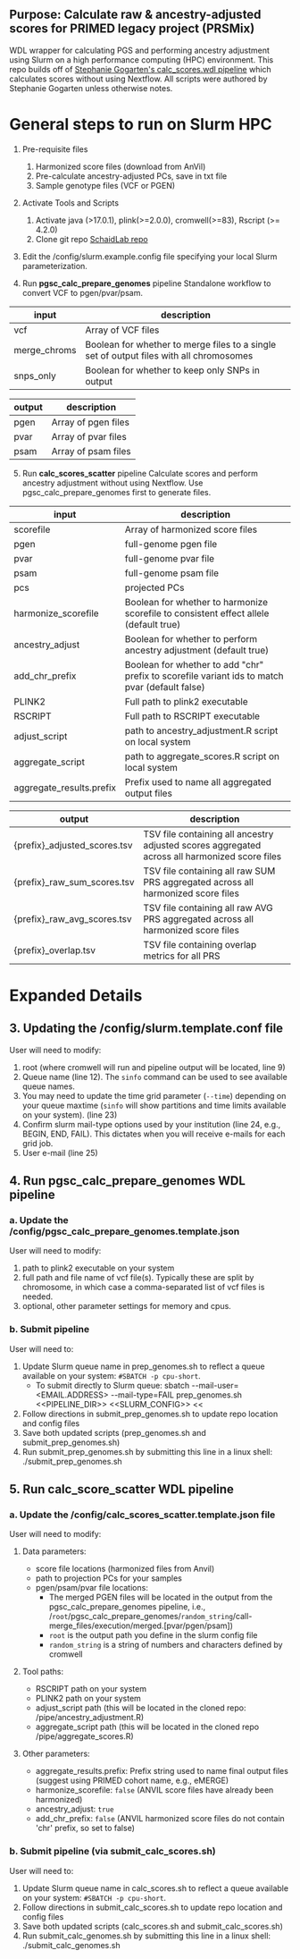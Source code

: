 
## Purpose: Calculate raw & ancestry-adjusted scores for PRIMED legacy project (PRSMix)

WDL wrapper for calculating PGS and performing ancestry adjustment using Slurm on a high performance computing (HPC) environment. This repo builds off of [Stephanie Gogarten's calc_scores.wdl pipeline](https://github.com/UW-GAC/pgsc_calc_wdl/blob/main/README.md) which calculates scores without using Nextflow. All
 scripts were authored by Stephanie Gogarten unless otherwise notes. 


# General steps to run on Slurm HPC 

1. Pre-requisite files
   1. Harmonized score files (download from AnVil)
   2. Pre-calculate ancestry-adjusted PCs, save in txt file
   3. Sample genotype files (VCF or PGEN)

2. Activate Tools and Scripts
   1. Activate java (>17.0.1), plink(>=2.0.0), cromwell(>=83), Rscript (>= 4.2.0)
   2. Clone git repo [SchaidLab repo](https://github.com/schaidlab/pgsc_calc_wdl)

3. Edit the /config/slurm.example.config file specifying your local Slurm parameterization.

4. Run **pgsc_calc_prepare_genomes** pipeline 
	Standalone workflow to convert VCF to pgen/pvar/psam. 

input | description
--- | ---
vcf | Array of VCF files
merge_chroms | Boolean for whether to merge files to a single set of output files with all chromosomes
snps_only | Boolean for whether to keep only SNPs in output

output | description
--- | ---
pgen | Array of pgen files
pvar | Array of pvar files
psam | Array of psam files

5. Run **calc_scores_scatter** pipeline
	Calculate scores and perform ancestry adjustment without using Nextflow. Use pgsc_calc_prepare_genomes first to generate files.

input | description
--- | ---
scorefile | Array of harmonized score files
pgen | full-genome pgen file
pvar | full-genome pvar file
psam | full-genome psam file
pcs  | projected PCs 
harmonize_scorefile | Boolean for whether to harmonize scorefile to consistent effect allele (default true)
ancestry_adjust | Boolean for whether to perform ancestry adjustment (default true)
add_chr_prefix | Boolean for whether to add "chr" prefix to scorefile variant ids to match pvar (default false)
PLINK2 | Full path to plink2 executable
RSCRIPT | Full path to RSCRIPT executable
adjust_script | path to ancestry_adjustment.R script on local system
aggregate_script | path to aggregate_scores.R script on local system
aggregate_results.prefix | Prefix used to name all aggregated output files 

output | description
--- | ---
{prefix}_adjusted_scores.tsv | TSV file containing all ancestry adjusted scores aggregated across all harmonized score files
{prefix}_raw_sum_scores.tsv | TSV file containing all raw SUM PRS aggregated across all harmonized score files
{prefix}_raw_avg_scores.tsv | TSV file containing all raw AVG PRS aggregated across all harmonized score files
{prefix}_overlap.tsv | TSV file containing overlap metrics for all PRS

# Expanded Details 


## 3. Updating the /config/slurm.template.conf file
User will need to modify:
1. root (where cromwell will run and pipeline output will be located, line 9)
2. Queue name (line 12). The `sinfo` command can be used to see available queue names. 
3. You may need to update the time grid parameter (`--time`) depending on your queue maxtime (`sinfo` will show partitions and time limits available on your system). (line 23)
4. Confirm slurm mail-type options used by your institution (line 24, e.g., BEGIN, END, FAIL). This dictates when you will receive e-mails for each grid job. 
5. User e-mail (line 25)

## 4. Run pgsc_calc_prepare_genomes WDL pipeline

###  a. Update the /config/pgsc_calc_prepare_genomes.template.json
 
User will need to modify:
1. path to plink2 executable on your system
2. full path and file name of vcf file(s). Typically these are split by chromosome, in which case a comma-separated list of vcf files is needed. 
3. optional, other parameter settings for memory and cpus.

###  b. Submit pipeline 

User will need to:
1. Update Slurm queue name in prep_genomes.sh to reflect a queue available on your system:  `#SBATCH -p cpu-short`. 
	- To submit directly to Slurm queue:
	sbatch --mail-user=<EMAIL.ADDRESS> --mail-type=FAIL prep_genomes.sh <<PIPELINE_DIR>> <<SLURM_CONFIG>> <<
2. Follow directions in submit_prep_genomes.sh to update repo location and config files
3. Save both updated scripts (prep_genomes.sh and submit_prep_genomes.sh) 
4. Run submit_prep_genomes.sh by submitting this line in a linux shell:
   ./submit_prep_genomes.sh 
   

## 5. Run calc_score_scatter WDL pipeline

###  a. Update the /config/calc_scores_scatter.template.json file

User will need to modify:
1. Data parameters:
   - score file locations (harmonized files from Anvil)
   - path to projection PCs for your samples 
   - pgen/psam/pvar file locations: 
	   - The merged PGEN files will be located in the output from the pgsc_calc_prepare_genomes pipeline, i.e., /`root`/pgsc_calc_prepare_genomes/`random_string`/call-merge_files/execution/merged.[pvar/pgen/psam])
	   - `root` is the output path you define in the slurm config file
	   - `random_string` is a string of numbers and characters defined by cromwell
	   
2. Tool paths:
   - RSCRIPT path on your system
   - PLINK2 path on your system
   - adjust_script path (this will be located in the cloned repo: /pipe/ancestry_adjustment.R)
   - aggregate_script path (this will be located in the cloned repo /pipe/aggregate_scores.R)

3. Other parameters:
   - aggregate_results.prefix: Prefix string used to name final output files (suggest using PRIMED cohort name, e.g., eMERGE)
   - harmonize_scorefile: `false` (ANVIL score files have already been harmonized)
   - ancestry_adjust: `true`
   - add_chr_prefix: `false` (ANVIL harmonized score files do not contain 'chr' prefix, so set to false)
   
###  b. Submit pipeline (via submit_calc_scores.sh)

User will need to:
1. Update Slurm queue name in calc_scores.sh to reflect a queue available on your system:  `#SBATCH -p cpu-short`.  
2. Follow directions in submit_calc_scores.sh to update repo location and config files
3. Save both updated scripts (calc_scores.sh and submit_calc_scores.sh) 
4. Run submit_calc_genomes.sh by submitting this line in a linux shell:
   ./submit_calc_genomes.sh 
   

